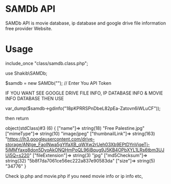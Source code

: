 # SAMDb API
SAMDb API is movie database, ip database and google drive file information free provider Website.

# Usage

include_once "class/samdb.class.php";

use Shakib\SAMDb;

$samdb = new SAMDb(""); // Enter You API Token

IF YOU WANT SEE GOOGLE DRIVE FILE INFO, IP DATABASE INFO & MOVIE INFO DATABASE THEN USE

var_dump($samdb->gdinfo("18pKPRRSPnDbeL82pEa-Zatovn6iWLuCF"));

then return

object(stdClass)#3 (6) { ["name"]=> string(18) "Free Palestine.jpg" ["mimeType"]=> string(10) "image/jpeg" ["thumbnailLink"]=> string(163) "https://lh3.googleusercontent.com/drive-storage/ANtge_FaoINwa5gYlfaXB_qWXw2rUeh03Xb9EPtDYnVjqeTj-5iMMYaxq8don5DyoAkONQHmPoQL96iBqug9J5KB4OPbXYL1LRs6tbm3UJUj5Q=s220" ["fileExtension"]=> string(3) "jpg" ["md5Checksum"]=> string(32) "5b8f7da7061ce56ec222a837e90583da" ["size"]=> string(5) "34776" }

Check ip.php and movie.php if you need movie info or ip info etc,
